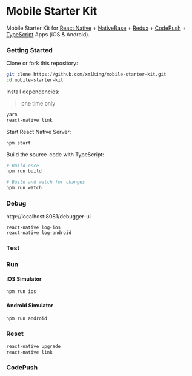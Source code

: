 Mobile Starter Kit
==================

Mobile Starter Kit for [React Native](https://facebook.github.io/react-native/) + [NativeBase](http://nativebase.io/) + [Redux](http://redux.js.org) + [CodePush](https://github.com/Microsoft/react-native-code-push) + [TypeScript](https://www.typescriptlang.org/) Apps (iOS & Android).

### Getting Started

Clone or fork this repository:

```sh
git clone https://github.com/xmlking/mobile-starter-kit.git
cd mobile-starter-kit
```

Install dependencies:

> one time only

```sh
yarn
react-native link
```

Start React Native Server:

```sh
npm start
```

Build the source-code with TypeScript:

```sh
# Build once
npm run build

# Build and watch for changes
npm run watch
```

### Debug
http://localhost:8081/debugger-ui
```
react-native log-ios
react-native log-android
```

### Test 

### Run 

#### iOS Simulator

```sh
npm run ios
```

#### Android Simulator

```sh
npm run android
```

### Reset 

```sh
react-native upgrade
react-native link
```

### CodePush